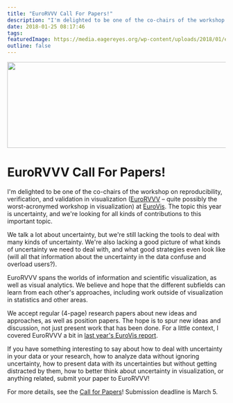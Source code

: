 ```yaml
---
title: "EuroRVVV Call For Papers!"
description: "I'm delighted to be one of the co-chairs of the workshop on reproducibility, verification, and validation in visualization (EuroRVVV – quite possibly the worst-acronymed workshop in visualization) at EuroVis. The topic this year is uncertainty, and we're looking for all kinds of contributions to this important topic."
date: 2018-01-25 08:17:46
tags: 
featuredImage: https://media.eagereyes.org/wp-content/uploads/2018/01/eurorvvv-teaser.png
outline: false
---
```


<p align="center"><img src="https://media.eagereyes.org/wp-content/uploads/2018/01/eurorvvv-teaser.png" width="560" height="198" /></p>

# EuroRVVV Call For Papers!

I'm delighted to be one of the co-chairs of the workshop on reproducibility, verification, and validation in visualization (<a href="http://www.eurorvvv.org/">EuroRVVV</a> – quite possibly the worst-acronymed workshop in visualization) at <a href="http://eurovis.org">EuroVis</a>. The topic this year is uncertainty, and we're looking for all kinds of contributions to this important topic.

We talk a lot about uncertainty, but we're still lacking the tools to deal with many kinds of uncertainty. We're also lacking a good picture of what kinds of uncertainty we need to deal with, and what good strategies even look like (will all that information about the uncertainty in the data confuse and overload users?).

EuroRVVV spans the worlds of information and scientific visualization, as well as visual analytics. We believe and hope that the different subfields can learn from each other's approaches, including work outside of visualization in statistics and other areas.

We accept regular (4-page) research papers about new ideas and approaches, as well as position papers. The hope is to spur new ideas and discussion, not just present work that has been done. For a little context, I covered EuroRVVV a bit in <a href="/blog/2017/eurovis-2017-conference-report-part-1">last year's EuroVis report</a>.

If you have something interesting to say about how to deal with uncertainty in your data or your research, how to analyze data without ignoring uncertainty, how to present data with its uncertainties but without getting distracted by them, how to better think about uncertainty in visualization, or anything related, submit your paper to EuroRVVV!

For more details, see the <a href="http://www.eurorvvv.org/call-for-papers/">Call for Papers</a>! Submission deadline is March 5.


<PostedBy />


